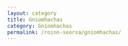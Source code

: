 ```yaml
---
layout: category
title: Gnìomhachas
category: Gnìomhachas
permalink: /roinn-seorsa/gniomhachas/
---
```

